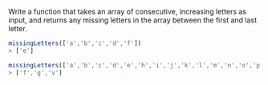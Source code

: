 Write a function that takes an array of consecutive, increasing letters as input, and returns any missing letters in the array between the first and last letter.
```ts
missingLetters(['a','b','c','d','f'])
> ['e']

missingLetters(['a','b','c','d','e','h','i','j','k','l','m','n','o','p','q','r','s','t','u','w','x','y','z'])
> ['f','g','v']
```